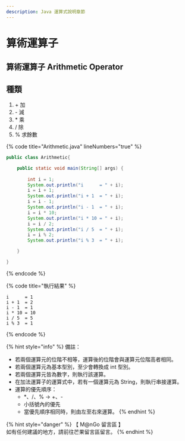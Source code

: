 ```yaml
---
description: Java 運算式說明章節
---
```


# 算術運算子

## 算術運算子 Arithmetic Operator

## 種類

1. \+   加
2. \-   減
3. \*   乘
4. /    除
5. %  求餘數

{% code title="Arithmetic.java" lineNumbers="true" %}
```java
public class Arithmetic{

	public static void main(String[] args) {
		
		int i = 1;
		System.out.println("i      = " + i);
		i = i + 1;
		System.out.println("i + 1  = " + i);
		i = i - 1;
		System.out.println("i - 1  = " + i);
		i = i * 10;
		System.out.println("i * 10 = " + i);
		i = i / 2;
		System.out.println("i / 5  = " + i);
		i = i % 2;
		System.out.println("i % 3  = " + i);

	}

}
```
{% endcode %}

{% code title="執行結果" %}
```
i      = 1
i + 1  = 2
i - 1  = 1
i * 10 = 10
i / 5  = 5
i % 3  = 1
```
{% endcode %}

{% hint style="info" %}
備註：

* 若兩個運算元的位階不相等，運算後的位階會與運算元位階高者相同。
* 若兩個運算元為基本型別，至少會轉換成 int 型別。
* 若兩個運算元皆為數字，則執行該運算。
* 在加法運算子的運算式中，若有一個運算元為 String，則執行串接運算。
* 運算的優先順序：
  * &#x20;\*、/、% -> +、-
  * 小括號內的優先
  * 當優先順序相同時，則由左至右來運算。
{% endhint %}

{% hint style="danger" %}
【 M@nGo 留言區 】\
如有任何建議的地方，請前往芒果留言區留言。
{% endhint %}
